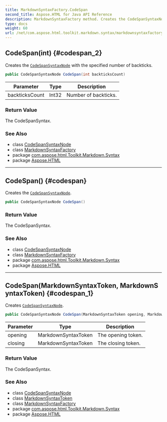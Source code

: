 ```yaml
---
title: MarkdownSyntaxFactory.CodeSpan
second_title: Aspose.HTML for Java API Reference
description: MarkdownSyntaxFactory method. Creates the CodeSpanSyntaxNode with the specified number of backticks
type: docs
weight: 60
url: /net/com.aspose.html.toolkit.markdown.syntax/markdownsyntaxfactory/codespan/
---
```

## CodeSpan(int) {#codespan_2}

Creates the [`CodeSpanSyntaxNode`](../../codespansyntaxnode/) with the specified number of backticks.

```java
public CodeSpanSyntaxNode CodeSpan(int backticksCount)
```

| Parameter | Type | Description |
| --- | --- | --- |
| backticksCount | Int32 | Number of backticks. |

### Return Value

The CodeSpanSyntax.

### See Also

* class [CodeSpanSyntaxNode](../../codespansyntaxnode/)
* class [MarkdownSyntaxFactory](../)
* package [com.aspose.html.Toolkit.Markdown.Syntax](../../markdownsyntaxfactory/)
* package [Aspose.HTML](../../../)

---

## CodeSpan() {#codespan}

Creates the [`CodeSpanSyntaxNode`](../../codespansyntaxnode/).

```java
public CodeSpanSyntaxNode CodeSpan()
```

### Return Value

The CodeSpanSyntax.

### See Also

* class [CodeSpanSyntaxNode](../../codespansyntaxnode/)
* class [MarkdownSyntaxFactory](../)
* package [com.aspose.html.Toolkit.Markdown.Syntax](../../markdownsyntaxfactory/)
* package [Aspose.HTML](../../../)

---

## CodeSpan(MarkdownSyntaxToken, MarkdownSyntaxToken) {#codespan_1}

Creates [`CodeSpanSyntaxNode`](../../codespansyntaxnode/).

```java
public CodeSpanSyntaxNode CodeSpan(MarkdownSyntaxToken opening, MarkdownSyntaxToken closing)
```

| Parameter | Type | Description |
| --- | --- | --- |
| opening | MarkdownSyntaxToken | The opening token. |
| closing | MarkdownSyntaxToken | The closing token. |

### Return Value

The CodeSpanSyntax.

### See Also

* class [CodeSpanSyntaxNode](../../codespansyntaxnode/)
* class [MarkdownSyntaxToken](../../markdownsyntaxtoken/)
* class [MarkdownSyntaxFactory](../)
* package [com.aspose.html.Toolkit.Markdown.Syntax](../../markdownsyntaxfactory/)
* package [Aspose.HTML](../../../)
